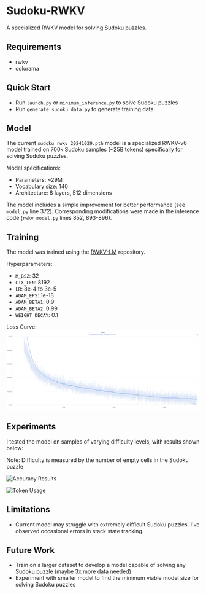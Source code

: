 # Sudoku-RWKV

A specialized RWKV model for solving Sudoku puzzles.

## Requirements

- rwkv
- colorama

## Quick Start

- Run `launch.py` or `minimum_inference.py` to solve Sudoku puzzles
- Run `generate_sudoku_data.py` to generate training data

## Model

The current `sudoku_rwkv_20241029.pth` model is a specialized RWKV-v6 model trained on 700k Sudoku samples (~25B tokens) specifically for solving Sudoku puzzles.

Model specifications:
- Parameters: ~29M
- Vocabulary size: 140
- Architecture: 8 layers, 512 dimensions

The model includes a simple improvement for better performance (see `model.py` line 372). Corresponding modifications were made in the inference code (`rwkv_model.py` lines 852, 893-896).

## Training

The model was trained using the [RWKV-LM](https://github.com/BlinkDL/RWKV-LM) repository.

Hyperparameters:
- `M_BSZ`: 32
- `CTX_LEN`: 8192
- `LR`: 8e-4 to 3e-5
- `ADAM_EPS`: 1e-18
- `ADAM_BETA1`: 0.9
- `ADAM_BETA2`: 0.99
- `WEIGHT_DECAY`: 0.1

Loss Curve:
![Training Loss Curve](./assets/loss.png)

## Experiments

I tested the model on samples of varying difficulty levels, with results shown below:

Note: Difficulty is measured by the number of empty cells in the Sudoku puzzle

![Accuracy Results](./assets/acc.png)

![Token Usage](./assets/token.png)

## Limitations

- Current model may struggle with extremely difficult Sudoku puzzles. I've observed occasional errors in stack state tracking.

## Future Work

- Train on a larger dataset to develop a model capable of solving any Sudoku puzzle (maybe 3x more data needed)
- Experiment with smaller model to find the minimum viable model size for solving Sudoku puzzles